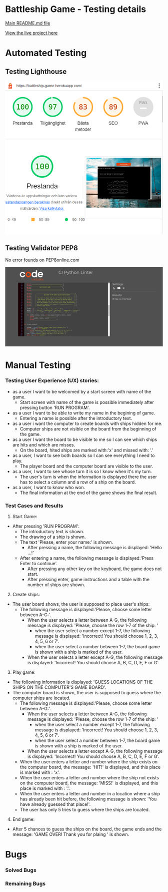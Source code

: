 # Battleship Game - Testing details

[Main README.md file](README.md)

[View the live project here](https://battleship-game.herokuapp.com/)

# Automated Testing


## Testing Lighthouse 
![lighthouse](assets/image/lighthouse.png)

## Testing Validator PEP8


No error founds on PEP8online.com

![validator](assets/image/validator.png)



# Manual Testing

### Testing User Experience (UX) stories:

- as a user I want to be welcomed by a start screen with name of the game.
    - Start screen with name of the game is possible immediately after pressing button 'RUN PROGRAM'.
- as a user I want to be able to write my name in the begining of game.
    - Entering a name is possible after the introductory text.
- as a user i want the computer to create boards with ships hidden for me.
    - Computer ships are not visible on the board from the beginning of the game.
- as a user I want the board to be visible to me so I can see which ships are hits and which are misses. 
    - On the board, hited ships are marked with:'x' and missed with: '.'
- as a user, I want to see both boards so I can see everything I need to play.
    - The player board and the computer board are visible to the user.
- as a user, I want to see whose turn it is so I know when it's my turn.
    - The user's turn is when the information is displayed there the user has to select a column and a row of a ship on the board.
- as a user, I want to know who won.
    - The final information at the end of the game shows the final result.


### Test Cases and Results

1. Start Game:
- After pressing 'RUN PROGRAM':
    - The introductory text is shown.
    - The drawing of a ship is shown.
    - The text 'Please, enter your name:' is shown.
        - After pressing a name, the following message is displayed: 'Hello ...!'
    - After entering a name, the following message is displayed:'Press Enter to continue'.
        - After pressing any other key on the keyboard, the game does not start.
        - After pressing enter, game instructions and a table with the number of ships are shown.

2. Create ships:
- The user board shows, the user is supposed to place user's ships:
    - The following message is displayed:'Please, choose some letter between A-G:'.
        - When the user selects a letter between A-G, the following message is displayed: 'Please, choose the row 1-7 of the ship: '
            - when the user select a number except 1-7, the following message is displayed: 'Incorrect! You should choose 1, 2, 3, 4, 5, 6 or 7'.
            - when the user select a number between 1-7, the board game is shown with a ship is marked of the user.
        - When the user selects a letter except A-G, the following message is displayed: 'Incorrect! You should choose A, B, C, D, E, F or G'.

3. Play game:
- The following information is displayed: 'GUESS LOCATIONS OF THE SHIPS ON THE COMPUTER'S GAME BOARD'.
- The computer board is shown, the user is supposed to guess where the computer ships are located.
     - The following message is displayed:'Please, choose some letter between A-G:'.
        - When the user selects a letter between A-G, the following message is displayed: 'Please, choose the row 1-7 of the ship: '
             - when the user select a number except 1-7, the following message is displayed: 'Incorrect! You should choose 1, 2, 3, 4, 5, 6 or 7'.
            - when the user select a number between 1-7, the board game is shown with a ship is marked of the user.
        - When the user selects a letter except A-G, the following message is displayed: 'Incorrect! You should choose A, B, C, D, E, F or G'.
     - When the user enters a letter and number where the ship exists on the computer board, the message: 'HIT!' is displayed, and this place is marked with : 'x'.
     - When the user enters a letter and number where the ship not exists on the computer board, the message: 'MISS!' is displayed, and this place is marked with : '.'.
     - When the user enters a letter and number in a location where a ship has already been hit before, the following message is shown: 'You have already guessed that place!'. 
     - The user has only 5 tries to guess where the ships are located. 
    
4. End game:
- After 5 chances to guess the ships on the board, the game ends and the message: 'GAME OVER! Thank you for plaing ' is shown.


# Bugs
### Solved Bugs
### Remaining Bugs